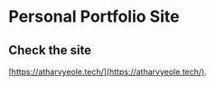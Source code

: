# Personal Portfolio Site



## Check the site
[https://atharvyeole.tech/](https://atharvyeole.tech/).
